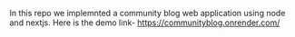 In this repo we implemnted a community blog web application using node and nextjs.
Here is the demo link- https://communityblog.onrender.com/



## 
